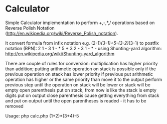 Calculator
==========

Simple Calculator implementation to perform +,-,*,/ operations based on Reverse Polish Notation (http://en.wikipedia.org/wiki/Reverse_Polish_notation).

It convert formula from infix notation e.g. (2-1)*(3-1)+5-(3-2)*(3-1)
to postfix notation (RPN): 2 1 - 3 1 - * 5 + 3 2 - 3 1 - * -
using Shunting-yard algorithm: http://en.wikipedia.org/wiki/Shunting-yard_algorithm

There are couple of rules for conversion:
multiplication has higher priority than addition;
putting arithmetic operation on stack is possible only if the previous operation on stack has lower priority
if previous put arithmetic operation has higher or the same priority than move it to the output
perform previous step until the operation on stack will be lower or stack will be empty
open parenthesis put on stack, from now is like the stack is empty
digits put on output
close parenthesis cause getting everything from stack and put on output until the open parentheses is readed - it has to be removed

Usage: php calc.php (1+2)*(3+4)-5
